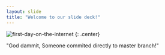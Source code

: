 ```yaml
---
layout: slide
title: "Welcome to our slide deck!"
---
```


![first-day-on-the-internet](https://cloud.githubusercontent.com/assets/16547949/25400874/eca2ebce-29c1-11e7-969d-de87b82a7061.jpg)
{: .center}

"God dammit, Someone commited directly to master branch!"
